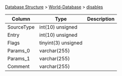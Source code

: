 [Database Structure](Database-Structure) > [World-Database](World-Database) > [disables](disables)

Column | Type | Description
--- | --- | ---
SourceType | int(10) unsigned | 
Entry | int(10) unsigned | 
Flags | tinyint(3) unsigned | 
Params_0 | varchar(255) | 
Params_1 | varchar(255) | 
Comment | varchar(255) | 
